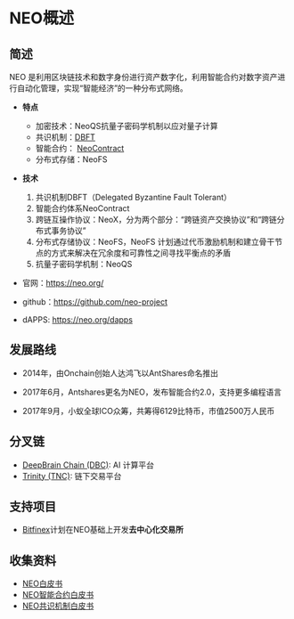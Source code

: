 # NEO概述

## 简述

NEO 是利用区块链技术和数字身份进行资产数字化，利用智能合约对数字资产进行自动化管理，实现“智能经济”的一种分布式网络。

- **特点**
  - 加密技术：NeoQS抗量子密码学机制以应对量子计算
  - 共识机制：[DBFT](NEO共识机制白皮书.md)
  - 智能合约： [NeoContract](NeoContract白皮书.md)
  - 分布式存储：NeoFS

- **技术**
  1. 共识机制DBFT（Delegated Byzantine Fault Tolerant）
  2. 智能合约体系NeoContract
  3. 跨链互操作协议：NeoX，分为两个部分：“跨链资产交换协议”和“跨链分布式事务协议”
  4. 分布式存储协议：NeoFS，NeoFS 计划通过代币激励机制和建立骨干节点的方式来解决在冗余度和可靠性之间寻找平衡点的矛盾
  5. 抗量子密码学机制：NeoQS

- 官网：<https://neo.org/>

- github：<https://github.com/neo-project>

- dAPPS: <https://neo.org/dapps>

## 发展路线

- 2014年，由Onchain创始人达鸿飞以AntShares命名推出

- 2017年6月，Antshares更名为NEO，发布智能合约2.0，支持更多编程语言

- 2017年9月，小蚁全球ICO众筹，共筹得6129比特币，市值2500万人民币

## 分叉链

- [DeepBrain Chain (DBC)](../DeepBrain/DeepBrain概要.md): AI 计算平台
- [Trinity (TNC)](../Trinity/Trinity概要.md): 链下交易平台

## 支持项目

<!-- TODO: 收集NEO上的DApps -->

- [Bitfinex](../../应用场景/交易所/Bitfinex.md)计划在NEO基础上开发**去中心化交易所**

## 收集资料

- [NEO白皮书](NEO白皮书.md)
- [NEO智能合约白皮书](NeoContract白皮书.md)
- [NEO共识机制白皮书](NEO共识机制白皮书.md)
